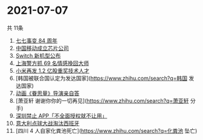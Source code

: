 # 2021-07-07
  共 11条

  <!-- BEGIN -->
  <!-- 最后更新时间:Wed Jul 07 2021 11:08:22 GMT+0000 (Coordinated Universal Time) -->
  1. [七七事变 84 周年](https://www.zhihu.com/search?q=七七事变)
1. [中国移动成立芯片公司](https://www.zhihu.com/search?q=中国移动)
1. [Switch 新机型公布](https://www.zhihu.com/search?q=switch)
1. [上海警方抓 69 名情感挽回大师](https://www.zhihu.com/search?q=情感挽回)
1. [小米再发 1.2 亿股重奖技术人才](https://www.zhihu.com/search?q=小米)
1. [韩国被联合国认定为发达国家](https://www.zhihu.com/search?q=韩国 发达国家)
1. [动画《眷思量》导演亲自答](https://www.zhihu.com/search?q=眷思量)
1. [萧亚轩 谢谢你你的一切再见](https://www.zhihu.com/search?q=萧亚轩 分手)
1. [深圳禁止 APP「不全面授权就不让用」](https://www.zhihu.com/search?q=大数据杀熟)
1. [意大利点球大战淘汰西班牙](https://www.zhihu.com/search?q=意大利队)
1. [四川 4 人自家化粪池死亡](https://www.zhihu.com/search?q=化粪池 坠亡)
  <!-- END -->
  